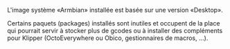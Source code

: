 L'image système «Armbian» installée est basée sur une version «Desktop».

Certains paquets (packages) installés sont inutiles et occupent de la place qui pourrait servir à stocker plus de gcodes ou à installer
des compléments pour Klipper (OctoEverywhere ou Obico, gestionnaires de macros, …).

